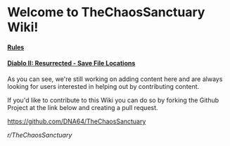 # Welcome to TheChaosSanctuary Wiki!

#### [Rules](https://www.reddit.com/r/TheChaosSanctuary/wiki/index/rules)

#### [Diablo II: Resurrected - Save File Locations](https://www.reddit.com/r/TheChaosSanctuary/about/wiki/index/save_file_locations)



As you can see, we're still working on adding content here and are always looking for users interested in helping out by contributing content. 

If you'd like to contribute to this Wiki you can do so by forking the Github Project at the link below and creating a pull request.

https://github.com/DNA64/TheChaosSanctuary


*r/TheChaosSanctuary*
